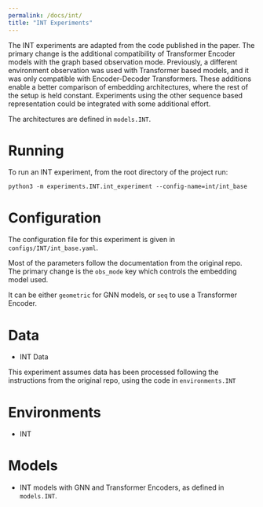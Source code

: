 ```yaml
---
permalink: /docs/int/
title: "INT Experiments"
---
```


The INT experiments are adapted from the code published in the paper. 
The primary change is the additional compatibility of Transformer Encoder models with the
graph based observation mode.
Previously, a different environment observation was used with Transformer based models, 
and it was only compatible with Encoder-Decoder Transformers.
These additions enable a better comparison of embedding architectures, where the rest of the setup is held constant.
Experiments using the other sequence based representation could be integrated with some additional effort.

The architectures are defined in `models.INT`.


# Running
To run an INT experiment, from the root directory of the project run:

`python3 -m experiments.INT.int_experiment --config-name=int/int_base`

# Configuration

The configuration file for this experiment is given in `configs/INT/int_base.yaml`.

Most of the parameters follow the documentation from the original repo. 
The primary change is the `obs_mode` key which controls the embedding model used.

It can be either `geometric` for GNN models, or `seq` to use a Transformer Encoder.


# Data
- INT Data 

This experiment assumes data has been processed following the instructions from the original repo,
using the code in `environments.INT`

# Environments
- INT

# Models
- INT models with GNN and Transformer Encoders, as defined in `models.INT`.
